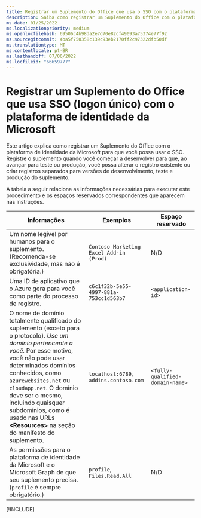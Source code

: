 ```yaml
---
title: Registrar um Suplemento do Office que usa o SSO com o plataforma de identidade da Microsoft
description: Saiba como registrar um Suplemento do Office com o plataforma de identidade da Microsoft para usar o SSO com Word, Excel, PowerPoint e Outlook.
ms.date: 01/25/2022
ms.localizationpriority: medium
ms.openlocfilehash: 69506c4b98da2e7d70e82cf49093a75374e77f92
ms.sourcegitcommit: 4ba5f750358c139c93eb2170ff2c97322dfb50df
ms.translationtype: MT
ms.contentlocale: pt-BR
ms.lasthandoff: 07/06/2022
ms.locfileid: "66659777"
---
```

# <a name="register-an-office-add-in-that-uses-single-sign-on-sso-with-the-microsoft-identity-platform"></a>Registrar um Suplemento do Office que usa SSO (logon único) com o plataforma de identidade da Microsoft

Este artigo explica como registrar um Suplemento do Office com o plataforma de identidade da Microsoft para que você possa usar o SSO. Registre o suplemento quando você começar a desenvolver para que, ao avançar para teste ou produção, você possa alterar o registro existente ou criar registros separados para versões de desenvolvimento, teste e produção do suplemento.

A tabela a seguir relaciona as informações necessárias para executar este procedimento e os espaços reservados correspondentes que aparecem nas instruções.

|Informações  |Exemplos  |Espaço reservado  |
|---------|---------|---------|
|Um nome legível por humanos para o suplemento. (Recomenda-se exclusividade, mas não é obrigatória.)|`Contoso Marketing Excel Add-in (Prod)`|N/D|
|Uma ID de aplicativo que o Azure gera para você como parte do processo de registro.|`c6c1f32b-5e55-4997-881a-753cc1d563b7`|`<application-id>`|
|O nome de domínio totalmente qualificado do suplemento (exceto para o protocolo). *Use um domínio pertencente a você.* Por esse motivo, você não pode usar determinados domínios conhecidos, como `azurewebsites.net` ou `cloudapp.net`. O domínio deve ser o mesmo, incluindo quaisquer subdomínios, como é usado nas URLs **\<Resources\>** na seção do manifesto do suplemento.|`localhost:6789`, `addins.contoso.com`|`<fully-qualified-domain-name>`|
|As permissões para o plataforma de identidade da Microsoft e o Microsoft Graph de que seu suplemento precisa. (`profile` é sempre obrigatório.)|`profile`, `Files.Read.All`|N/D|

[!INCLUDE[](../includes/register-sso-add-in-aad-v2-include.md)]
